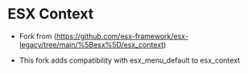 # ESX Context

- Fork from (https://github.com/esx-framework/esx-legacy/tree/main/%5Besx%5D/esx_context)

- This fork adds compatibility with esx_menu_default to esx_context

